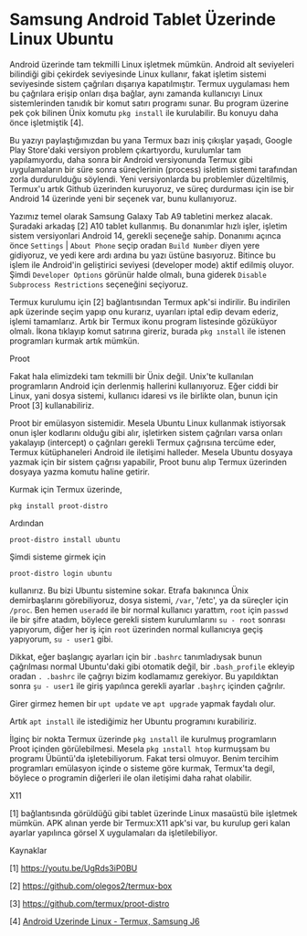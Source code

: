 # Samsung Android Tablet Üzerinde Linux Ubuntu

Android üzerinde tam tekmilli Linux işletmek mümkün. Android alt
seviyeleri bilindiği gibi çekirdek seviyesinde Linux kullanır, fakat
işletim sistemi seviyesinde sistem çağrıları dışarıya kapatılmıştır.
Termux uygulaması hem bu çağrılara erişip onları dışa bağlar, aynı
zamanda kullanıcıyı Linux sistemlerinden tanıdık bir komut satırı
programı sunar. Bu program üzerine pek çok bilinen Ünix komutu `pkg
install` ile kurulabilir. Bu konuyu daha önce işletmiştik [4].

Bu yazıyı paylaştığımızdan bu yana Termux bazı iniş çıkışlar yaşadı,
Google Play Store'daki versiyon problem çıkartıyordu, kurulumlar tam
yapılamıyordu, daha sonra bir Android versiyonunda Termux gibi
uygulamaların bir süre sonra süreçlerinin (process) isletim sistemi
tarafından zorla durdurulduğu söylendi. Yeni versiyonlarda bu
problemler düzeltilmiş, Termux'u artık Github üzerinden kuruyoruz, ve
süreç durdurması için ise bir Android 14 üzerinde yeni bir seçenek
var, bunu kullanıyoruz.

Yazımız temel olarak Samsung Galaxy Tab A9 tabletini merkez
alacak. Şuradaki arkadaş [2] A10 tablet kullanmış. Bu donanımlar hızlı
işler, işletim sistem versiyonlari Android 14, gerekli seçeneğe
sahip. Donanımı açınca önce `Settings` | `About Phone` seçip oradan
`Build Number` diyen yere gidiyoruz, ve yedi kere ardı ardına bu yazı
üstüne basıyoruz. Bitince bu işlem ile Android'in geliştirici seviyesi
(developer mode) aktif edilmiş oluyor. Şimdi `Developer Options`
görünür halde olmalı, buna giderek `Disable Subprocess Restrictions`
seçeneğini seçiyoruz.

Termux kurulumu için [2] bağlantısından Termux apk'si indirilir. Bu
indirilen apk üzerinde seçim yapıp onu kurarız, uyarıları iptal edip
devam ederiz, işlemi tamamlarız. Artık bir Termux ikonu program
listesinde gözüküyor olmalı. İkona tıklayıp komut satırına gireriz,
burada `pkg ınstall` ile istenen programları kurmak artık mümkün.

Proot

Fakat hala elimizdeki tam tekmilli bir Ünix değil. Unix'te kullanılan
programların Android için derlenmiş hallerini kullanıyoruz. Eğer ciddi
bir Linux, yani dosya sistemi, kullanıcı idaresi vs ile birlikte olan,
bunun için Proot [3] kullanabiliriz.

Proot bir emülasyon sistemidir. Mesela Ubuntu Linux kullanmak
istiyorsak onun işler kodlarını olduğu gibi alır, işletirken sistem
çağrıları varsa onları yakalayıp (intercept) o çağrıları gerekli
Termux çağrısına tercüme eder, Termux kütüphaneleri Android ile
iletişimi halleder. Mesela Ubuntu dosyaya yazmak için bir sistem
çağrısı yapabilir, Proot bunu alıp Termux üzerinden dosyaya yazma
komutu haline getirir.

Kurmak için Termux üzerinde,

```
pkg install proot-distro
```

Ardından

```
proot-distro install ubuntu
```

Şimdi sisteme girmek için 

```
proot-distro login ubuntu
```

kullanırız. Bu bizi Ubuntu sistemine sokar. Etrafa bakınınca Ünix
demirbaşlarını görebiliyoruz, dosya sistemi, `/var`, '/etc', ya da
süreçler için `/proc`. Ben hemen `useradd` ile bir normal kullanıcı
yarattım, `root` için `passwd` ile bir şifre atadım, böylece gerekli
sistem kurulumlarını `su - root` sonrası yapıyorum, diğer her iş için
`root` üzerinden normal kullanıcıya geçiş yapıyorum, `su - user1`
gibi.

Dikkat, eğer başlangıç ayarları için bir `.bashrc` tanımladıysak bunun
çağrılması normal Ubuntu'daki gibi otomatik değil, bir `.bash_profile`
ekleyip oradan `. .bashrc` ile çağrıyı bizim kodlamamız gerekiyor. Bu
yapıldıktan sonra `şu - user1` ile giriş yapılınca gerekli ayarlar
`.başhrç` içinden çağrılır.

Girer girmez hemen bir `upt update` ve `apt upgrade` yapmak faydalı olur.

Artık `apt install` ile istediğimiz her Ubuntu programını kurabiliriz.

İlginç bir nokta Termux üzerinde `pkg ınstall` ile kurulmuş
programların Proot içinden görülebilmesi. Mesela `pkg ınstall htop`
kurmuşsam bu programı Übüntü'da işletebiliyorum. Fakat tersi olmuyor.
Benim tercihim programları emülasyon içinde o sisteme göre kurmak,
Termux'ta degil, böylece o programin diğerleri ile olan iletişimi daha
rahat olabilir.

X11

[1] bağlantısında görüldüğü gibi tablet üzerinde Linux masaüstü bile
işletmek mümkün. APK alınan yerde bir Termux:X11 apk'si var, bu
kurulup geri kalan ayarlar yapılınca görsel X uygulamaları da
işletilebiliyor.

Kaynaklar

[1] https://youtu.be/UgRds3iP0BU

[2] https://github.com/olegos2/termux-box

[3] https://github.com/termux/proot-distro

[4] [Android Uzerinde Linux - Termux, Samsung J6](../../2018/09/android-uzerinde-linux-termux.html)

